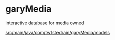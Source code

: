 # garyMedia
interactive database for media owned

[src/main/java/com/tw1stedrain/garyMedia/models](Models)
